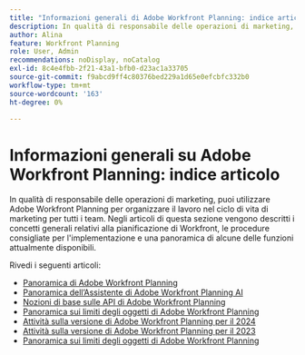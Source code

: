 ```yaml
---
title: "Informazioni generali di Adobe Workfront Planning: indice articolo"
description: In qualità di responsabile delle operazioni di marketing, puoi utilizzare Adobe Workfront Planning per organizzare il lavoro nel ciclo di vita di marketing per tutti i team. Negli articoli di questa sezione vengono descritti i concetti generali relativi alla pianificazione di Workfront, le procedure consigliate per l'implementazione e una panoramica di alcune delle funzioni attualmente disponibili.
author: Alina
feature: Workfront Planning
role: User, Admin
recommendations: noDisplay, noCatalog
exl-id: 8c4e4fbb-2f21-43a1-bfb0-d23ac1a33705
source-git-commit: f9abcd9ff4c80376bed229a1d65e0efcbfc332b0
workflow-type: tm+mt
source-wordcount: '163'
ht-degree: 0%

---
```




# Informazioni generali su Adobe Workfront Planning: indice articolo

In qualità di responsabile delle operazioni di marketing, puoi utilizzare Adobe Workfront Planning per organizzare il lavoro nel ciclo di vita di marketing per tutti i team. Negli articoli di questa sezione vengono descritti i concetti generali relativi alla pianificazione di Workfront, le procedure consigliate per l&#39;implementazione e una panoramica di alcune delle funzioni attualmente disponibili.

Rivedi i seguenti articoli:

* [Panoramica di Adobe Workfront Planning](/help/quicksilver/planning/general/planning-overview.md)
* [Panoramica dell’Assistente di Adobe Workfront Planning AI](/help/quicksilver/planning/general/planning-ai-assistant-overview.md)
* [Nozioni di base sulle API di Adobe Workfront Planning](/help/quicksilver/planning/general/planning-api-basics.md)
* [Panoramica sui limiti degli oggetti di Adobe Workfront Planning](/help/quicksilver/planning/general/limitations-overview.md)
* [Attività sulla versione di Adobe Workfront Planning per il 2024](/help/quicksilver/planning/general/release-activity.md)
* [Attività sulla versione di Adobe Workfront Planning per il 2023](/help/quicksilver/planning/general/release-activity-archives-2023.md)
* [Panoramica sui limiti degli oggetti di Adobe Workfront Planning](/help/quicksilver/planning/general/limitations-overview.md)




